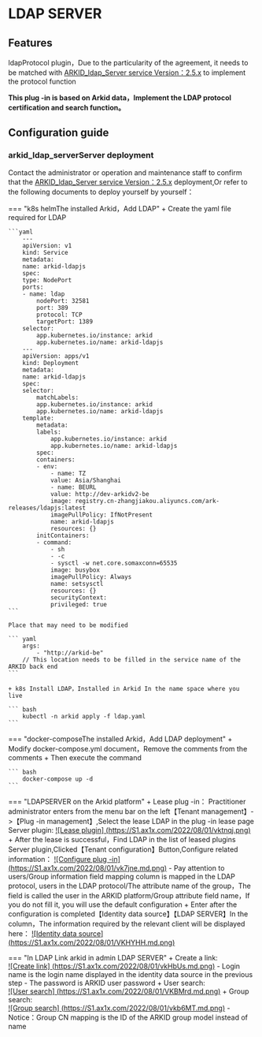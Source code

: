 # LDAP SERVER

## Features

ldapProtocol plugin，Due to the particularity of the agreement, it needs to be matched with [ARKID_ldap_Server service Version：2.5.x](https://github.com/longguikeji/arkid_ldap_server/tree/Category.5-DEV) to implement the protocol function

<b color="red">This plug -in is based on Arkid data，Implement the LDAP protocol certification and search function。</b>

## Configuration guide

### arkid_ldap_serverServer deployment
    
Contact the administrator or operation and maintenance staff to confirm that the [ARKID_ldap_Server service Version：2.5.x](https://github.com/longguikeji/arkid_ldap_server/tree/Category.5-DEV) deployment,Or refer to the following documents to deploy yourself by yourself：
    
=== "k8s helmThe installed Arkid，Add LDAP"
    + Create the yaml file required for LDAP

    ```yaml
        ---
        apiVersion: v1
        kind: Service
        metadata:
        name: arkid-ldapjs
        spec:
        type: NodePort
        ports:
        - name: ldap
            nodePort: 32581
            port: 389
            protocol: TCP
            targetPort: 1389
        selector:
            app.kubernetes.io/instance: arkid
            app.kubernetes.io/name: arkid-ldapjs
        ---
        apiVersion: apps/v1
        kind: Deployment
        metadata:
        name: arkid-ldapjs
        spec:
        selector:
            matchLabels:
            app.kubernetes.io/instance: arkid
            app.kubernetes.io/name: arkid-ldapjs
        template:
            metadata:
            labels:
                app.kubernetes.io/instance: arkid
                app.kubernetes.io/name: arkid-ldapjs
            spec:
            containers:
            - env:
                - name: TZ
                value: Asia/Shanghai
                - name: BEURL
                value: http://dev-arkidv2-be
                image: registry.cn-zhangjiakou.aliyuncs.com/ark-releases/ldapjs:latest
                imagePullPolicy: IfNotPresent
                name: arkid-ldapjs
                resources: {}
            initContainers:
            - command:
                - sh
                - -c
                - sysctl -w net.core.somaxconn=65535
                image: busybox
                imagePullPolicy: Always
                name: setsysctl
                resources: {}
                securityContext:
                privileged: true
    ```

    Place that may need to be modified

    ``` yaml
        args:
            - "http://arkid-be"
        // This location needs to be filled in the service name of the ARKID back end
    ```

    + k8s Install LDAP，Installed in Arkid In the name space where you live

    ``` bash
        kubectl -n arkid apply -f ldap.yaml
    ```

=== "docker-composeThe installed Arkid，Add LDAP deployment"
    + Modify docker-compose.yml document，Remove the comments from the comments
    + Then execute the command

    ``` bash
        docker-compose up -d
    ```

=== "LDAPSERVER on the Arkid platform"
    + Lease plug -in： Practitioner administrator enters from the menu bar on the left【Tenant management】->【Plug -in management】,Select the lease LDAP in the plug -in lease page Server plugin:
        [![Lease plugin] (https://S1.ax1x.com/2022/08/01/vktnqj.png)](https://imgtu.com/i/vktnqj)
    + After the lease is successful，Find LDAP in the list of leased plugins Server plugin,Clicked【Tenant configuration】Button,Configure related information：
        [![Configure plug -in] (https://S1.ax1x.com/2022/08/01/vk7jne.md.png)](https://imgtu.com/i/vk7jne)
        - Pay attention to users/Group information field mapping column is mapped in the LDAP protocol, users in the LDAP protocol/The attribute name of the group，The field is called the user in the ARKID platform/Group attribute field name，If you do not fill it, you will use the default configuration
    + Enter after the configuration is completed【Identity data source】【LDAP SERVER】In the column，The information required by the relevant client will be displayed here：
        [![Identity data source] (https://S1.ax1x.com/2022/08/01/VKHYHH.md.png)](https://imgtu.com/i/VKHYHH)

=== "In LDAP Link arkid in admin LDAP SERVER"
    + Create a link:<br/>
        [![Create link] (https://S1.ax1x.com/2022/08/01/vkHbUs.md.png)](https://imgtu.com/i/vkHbUs)
        - Login name is the login name displayed in the identity data source in the previous step
        - The password is ARKID user password
    + User search:<br/>
        [![User search] (https://S1.ax1x.com/2022/08/01/VKBMrd.md.png)](https://imgtu.com/i/VKBMRD)
    + Group search:<br/>
        [![Group search] (https://S1.ax1x.com/2022/08/01/vkb6MT.md.png)](https://imgtu.com/i/vkb6MT)
        - Notice：Group CN mapping is the ID of the ARKID group model instead of name
